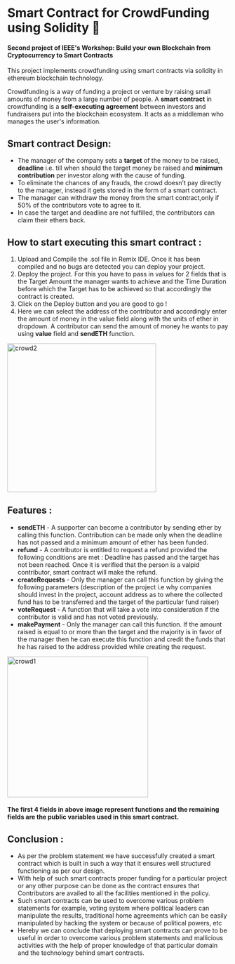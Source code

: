 # Smart Contract for CrowdFunding using Solidity :page_facing_up:
#### Second project of IEEE's Workshop: Build your own Blockchain from Cryptocurrency to Smart Contracts

This project implements crowdfunding using smart contracts via solidity in ethereum blockchain technology.

Crowdfunding is a way of funding a project or venture by raising small amounts of money from a large number of people.
A **smart contract** in crowdfunding is a **self-executing agreement** between investors and fundraisers put into the blockchain ecosystem. It acts as a middleman who manages the user's information.

## Smart contract Design:
- The manager of the company sets a **target** of the money to be raised, **deadline** i.e. till when should the target money be raised and **minimum contribution** per investor along with the cause of funding.
- To eliminate the chances of any frauds, the crowd doesn’t pay directly to the manager, instead it gets stored in the form of a smart contract.
- The manager can withdraw the money from the smart contract,only if 50% of the contributors vote to agree to it.
- In case the target and deadline are not fulfilled, the contributors can claim their ethers back.

## How to start executing this smart contract :

1. Upload and Compile the .sol file in Remix IDE. Once it has been compiled and no bugs are detected you can deploy your project.
2. Deploy the project. For this you have to pass in values for 2 fields that is the Target Amount the manager wants to achieve and the Time Duration before which the Target has to be achieved so that accordingly the contract is created.
3. Click on the Deploy button and you are good to go !
4. Here we can select the address of the contributor and accordingly enter the amount of money in the value field along with the units of ether in dropdown. A contributor can send the amount of money he wants to pay using **value** field and **sendETH** function. 
 
<img width="339" alt="crowd2" src="https://user-images.githubusercontent.com/85681285/145810903-5224cb29-5dc5-49df-813c-b6dbd808802f.png">

## Features :
- **sendETH** - A supporter can become a contributor by sending ether by calling this function. Contribution can be made only when the deadline has not passed and a minimum amount of ether has been funded.
- **refund** - A contributor is entitled to request a refund provided the following conditions are met : Deadline has passed and the target has not been reached. Once it is verified that the person is a valpid contributor, smart contract will make the refund.
- **createRequests** - Only the manager can call this function by giving the following parameters (description of the project i.e why companies should invest in the project, account address as to where the collected fund has to be transferred and the target of the particular fund raiser)
- **voteRequest** - A function that will take a vote into consideration if the contributor is valid and has not voted previously.
- **makePayment** - Only the manager can call this function. If the amount raised is equal to or more than the target and the majority is in favor of the manager then he can execute this function and credit the funds that he has raised to the address provided while creating the request.

<img width="321" alt="crowd1" src="https://user-images.githubusercontent.com/85681285/145810698-28d1ff36-1498-4c83-8c07-d5a35d0c518d.png">

#### The first 4 fields in above image represent functions and the remaining fields are the public variables used in this smart contract.

## Conclusion :
- As per the problem statement we have successfully created a smart contract which is built in such a way that it ensures well structured functioning as per our design. 
- With help of such smart contracts proper funding for a particular project or any other purpose can be done as the contract ensures that Contributors are availed to all the facilities mentioned in the policy. 
- Such smart contracts can be used to overcome various problem statements for example, voting system where political leaders can manipulate the results, traditional home agreements which can be easily manipulated by hacking the system or because of political powers, etc
- Hereby we can conclude that deploying smart contracts can prove to be useful in order to overcome various problem statements and mallicious activities with the help of proper knowledge of that particular domain and the technology behind smart contracts.
